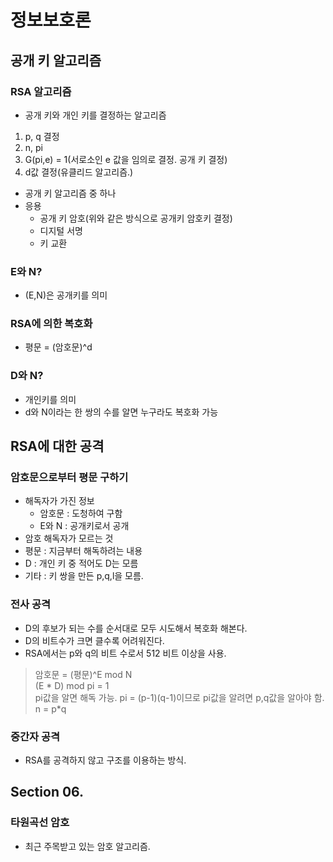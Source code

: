 # 정보보호론
## 공개 키 알고리즘
### RSA 알고리즘
- 공개 키와  개인 키를 결정하는 알고리즘

1. p, q 결정
2. n, pi
3. G(pi,e) = 1(서로소인 e 값을 임의로 결정. 공개 키 결정)
4. d값 결정(유클리드 알고리즘.)

- 공개 키 알고리즘 중 하나
- 응용
  - 공개 키 암호(위와 같은 방식으로 공개키 암호키 결정)
  - 디지털 서명
  - 키 교환

### E와 N?
- (E,N)은 공개키를 의미

### RSA에 의한 복호화
- 평문 = (암호문)^d

### D와 N?
- 개인키를 의미
- d와 N이라는 한 쌍의 수를 알면 누구라도 복호화 가능

## RSA에 대한 공격
### 암호문으로부터 평문 구하기
- 해독자가 가진 정보
  - 암호문 : 도청하여 구함
  - E와 N : 공개키로서 공개
- 암호 해독자가 모르는 것
- 평문 : 지금부터 해독하려는 내용
- D : 개인 키 중 적어도 D는 모름
- 기타 : 키 쌍을 만든 p,q,l을 모름.

### 전사 공격
- D의 후보가 되는 수를 순서대로 모두 시도해서 복호화 해본다.
- D의 비트수가 크면 클수록 어려워진다.
- RSA에서는 p와 q의 비트 수로서 512 비트 이상을 사용.
  

> 암호문 = (평문)^E mod N  
> (E * D) mod pi = 1  
> pi값을 알면 해독 가능.
> pi = (p-1)(q-1)이므로 pi값을 알려면 p,q값을 알아야 함.
> n = p*q

### 중간자 공격
- RSA를 공격하지 않고 구조를 이용하는 방식.


## Section 06.
### 타원곡선 암호
- 최근 주목받고 있는 암호 알고리즘.
